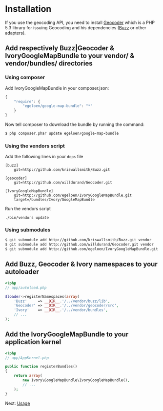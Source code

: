 # Installation

If you use the geocoding API, you need to install [Geocoder](http://github.com/willdurand/Geocoder.git) which is a PHP 5.3 library for issuing Geocoding and his dependencies ([Buzz](https://github.com/kriswallsmith/Buzz) or other adapters).

## Add respectively Buzz|Geocoder & IvoryGoogleMapBundle to your vendor/ & vendor/bundles/ directories

### Using composer

Add IvoryGoogleMapBundle in your composer.json:

```js
{
    "require": {
        "egeloen/google-map-bundle": "*"
    }
}
```

Now tell composer to download the bundle by running the command:

``` bash
$ php composer.phar update egeloen/google-map-bundle
```

### Using the vendors script

Add the following lines in your ``deps`` file

```
[buzz]
    git=http://github.com/kriswallsmith/Buzz.git

[geocoder]
    git=http://github.com/willdurand/Geocoder.git

[IvoryGoogleMapBundle]
    git=http://github.com/egeloen/IvoryGoogleMapBundle.git
    target=/bundles/Ivory/GoogleMapBundle
```

Run the vendors script

    ./bin/vendors update

### Using submodules

``` bash
$ git submodule add http://github.com/kriswallsmith/Buzz.git vendor
$ git submodule add http://github.com/willdurand/Geocoder.git vendor
$ git submodule add http://github.com/egeloen/IvoryGoogleMapBundle.git vendor/bundles/Ivory/GoogleMapBundle
```

## Add Buzz, Geocoder & Ivory namespaces to your autoloader

``` php
<?php
// app/autoload.php

$loader->registerNamespaces(array(
    'Buzz'     => __DIR__.'/../vendor/buzz/lib',
    'Geocoder' => __DIR__.'/../vendor/geocoder/src',
    'Ivory'    => __DIR__.'/../vendor/bundles',
    // ...
);
```

## Add the IvoryGoogleMapBundle to your application kernel

``` php
<?php
// app/AppKernel.php

public function registerBundles()
{
    return array(
        new Ivory\GoogleMapBundle\IvoryGoogleMapBundle(),
        // ...
    );
}
```

Next: [Usage](http://github.com/egeloen/IvoryGoogleMapBundle/blob/master/Resources/doc/usage.md)
